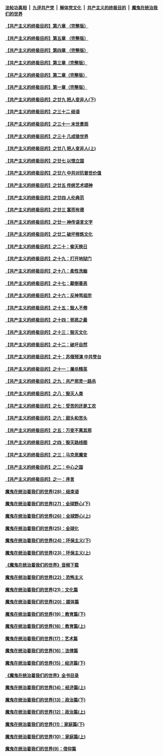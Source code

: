 ####  [法轮功真相](../../../../basic/blob/master/README.md?t=06111601) &nbsp;|&nbsp; [九评共产党](../../../../9ping.md/blob/master/README.md?t=06111601) &nbsp;|&nbsp; [解体党文化](../../../../jtdwh.md/blob/master/README.md?t=06111601)  &nbsp;|&nbsp; [共产主义的终极目的](../../../../gczydzjmd.md/blob/master/README.md?t=06111601) &nbsp;|&nbsp; [魔鬼在统治我们的世界](../../../../mgztzwmdsj.md/blob/master/README.md?t=06111601) 

#### [【共产主义的终极目的】第六章 （完整版）](../pages/nsc422/n11428913.md?t=06111601) 

#### [【共产主义的终极目的】第五章 （完整版）](../pages/nsc422/n11428912.md?t=06111601) 

#### [【共产主义的终极目的】第四章 （完整版）](../pages/nsc422/n11428907.md?t=06111601) 

#### [【共产主义的终极目的】第三章（完整版）](../pages/nsc422/n11428848.md?t=06111601) 

#### [【共产主义的终极目的】第二章（完整版）](../pages/nsc422/n11428831.md?t=06111601) 

#### [【共产主义的终极目的】第一章（完整版）](../pages/nsc422/n11417651.md?t=06111601) 

#### [【共产主义的终极目的】之廿九 把人变非人(下)](../pages/nsc422/n11344140.md?t=06111601) 

#### [【共产主义的终极目的】之三十二 结语](../pages/nsc422/n11360535.md?t=06111601) 

#### [【共产主义的终极目的】之三十一 末世景观](../pages/nsc422/n11351129.md?t=06111601) 

#### [【共产主义的终极目的】之三十 几成狼世界](../pages/nsc422/n11348280.md?t=06111601) 

#### [【共产主义的终极目的】之廿八 把人变非人(上)](../pages/nsc422/n11340492.md?t=06111601) 

#### [【共产主义的终极目的】之廿七 以恨立国](../pages/nsc422/n11336944.md?t=06111601) 

#### [【共产主义的终极目的】之廿六 中共对抗普世价值](../pages/nsc422/n11324785.md?t=06111601) 

#### [【共产主义的终极目的】之廿五 传统艺术颂神](../pages/nsc422/n11296396.md?t=06111601) 

#### [【共产主义的终极目的】之廿四 人伦典范](../pages/nsc422/n11296397.md?t=06111601) 

#### [【共产主义的终极目的】之廿三 富而有德](../pages/nsc422/n11283598.md?t=06111601) 

#### [【共产主义的终极目的】之廿一 神传语言文字](../pages/nsc422/n11263265.md?t=06111601) 

#### [【共产主义的终极目的】之廿二 破坏修炼文化](../pages/nsc422/n11245728.md?t=06111601) 

#### [【共产主义的终极目的】之二十：偷天换日](../pages/nsc422/n11238846.md?t=06111601) 

#### [【共产主义的终极目的】之十九：打开地狱门](../pages/nsc422/n11206376.md?t=06111601) 

#### [【共产主义的终极目的】之十八：柔性洗脑](../pages/nsc422/n11199994.md?t=06111601) 

#### [【共产主义的终极目的】之十七：颠倒善恶](../pages/nsc422/n11179782.md?t=06111601) 

#### [【共产主义的终极目的】之十六：反神骂祖宗](../pages/nsc422/n11166798.md?t=06111601) 

#### [【共产主义的终极目的】之十五：毁人不倦](../pages/nsc422/n11166792.md?t=06111601) 

#### [【共产主义的终极目的】之十四：邪恶之最](../pages/nsc422/n11150249.md?t=06111601) 

#### [【共产主义的终极目的】之十三：毁灭文化](../pages/nsc422/n11135227.md?t=06111601) 

#### [【共产主义的终极目的】之十二：破坏自然](../pages/nsc422/n11135214.md?t=06111601) 

#### [【共产主义的终极目的】之十：苏俄预演 中共登台](../pages/nsc422/n11118424.md?t=06111601) 

#### [【共产主义的终极目的】之十一：屠杀精英](../pages/nsc422/n11118442.md?t=06111601) 

#### [【共产主义的终极目的】之九：共产邪灵一路杀](../pages/nsc422/n11114139.md?t=06111601) 

#### [【共产主义的终极目的】之八：毁灭人类](../pages/nsc422/n11108503.md?t=06111601) 

#### [【共产主义的终极目的】之七：受苦的还是工农](../pages/nsc422/n11101809.md?t=06111601) 

#### [【共产主义的终极目的】之六：甜头和苦头](../pages/nsc422/n11096971.md?t=06111601) 

#### [【共产主义的终极目的】之五：万变不离其邪](../pages/nsc422/n11091285.md?t=06111601) 

#### [【共产主义的终极目的】之四：毁灭路线图](../pages/nsc422/n11086284.md?t=06111601) 

#### [【共产主义的终极目的】之三：马克思魔变](../pages/nsc422/n11061941.md?t=06111601) 

#### [【共产主义的终极目的】之二：中心之国](../pages/nsc422/n11047728.md?t=06111601) 

#### [【共产主义的终极目的】之一：序言](../pages/nsc422/n11086077.md?t=06111601) 

#### [魔鬼在统治着我们的世界(28)：结束语](../pages/nsc422/n10936246.md?t=06111601) 

#### [魔鬼在统治着我们的世界(27)：全球野心(下)](../pages/nsc422/n10928319.md?t=06111601) 

#### [魔鬼在统治着我们的世界(26)：全球野心(上)](../pages/nsc422/n10900318.md?t=06111601) 

#### [魔鬼在统治着我们的世界(25)：全球化](../pages/nsc422/n10788205.md?t=06111601) 

#### [魔鬼在统治着我们的世界(24)：环保主义(下)](../pages/nsc422/n10695307.md?t=06111601) 

#### [魔鬼在统治着我们的世界(23)：环保主义(上)](../pages/nsc422/n10688613.md?t=06111601) 

#### [《魔鬼在统治着我们的世界》音频下载](../pages/nsc422/n10635553.md?t=06111601) 

#### [魔鬼在统治着我们的世界(22)：恐怖主义](../pages/nsc422/n10614727.md?t=06111601) 

#### [魔鬼在统治着我们的世界(21)：文化篇](../pages/nsc422/n10597706.md?t=06111601) 

#### [魔鬼在统治着我们的世界(20)：媒体篇](../pages/nsc422/n10586579.md?t=06111601) 

#### [魔鬼在统治着我们的世界(19)：教育篇(下)](../pages/nsc422/n10564808.md?t=06111601) 

#### [魔鬼在统治着我们的世界(18)：教育篇(上)](../pages/nsc422/n10526970.md?t=06111601) 

#### [魔鬼在统治着我们的世界(17)：艺术篇](../pages/nsc422/n10499093.md?t=06111601) 

#### [魔鬼在统治着我们的世界(16)：法律篇](../pages/nsc422/n10485969.md?t=06111601) 

#### [魔鬼在统治着我们的世界(15)：经济篇(下)](../pages/nsc422/n10469975.md?t=06111601) 

#### [《魔鬼在统治着我们的世界》全书目录](../pages/nsc422/n10464261.md?t=06111601) 

#### [魔鬼在统治着我们的世界(14)：经济篇(上)](../pages/nsc422/n10457370.md?t=06111601) 

#### [魔鬼在统治着我们的世界(13)：政治篇(下)](../pages/nsc422/n10448270.md?t=06111601) 

#### [魔鬼在统治着我们的世界(12)：政治篇(上)](../pages/nsc422/n10444576.md?t=06111601) 

#### [魔鬼在统治着我们的世界(11)：家庭篇(下)](../pages/nsc422/n10440961.md?t=06111601) 

#### [魔鬼在统治着我们的世界(10)：家庭篇(上)](../pages/nsc422/n10435448.md?t=06111601) 

#### [魔鬼在统治着我们的世界(9)：信仰篇](../pages/nsc422/n10432159.md?t=06111601) 

